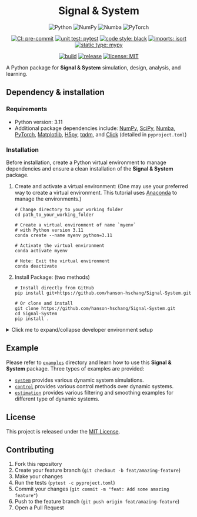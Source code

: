 <div align=center>
  <h1>Signal & System</h1>

![Python](https://img.shields.io/badge/Python-3776AB?logo=Python&logoColor=white)
![NumPy](https://img.shields.io/badge/NumPy-013243?logo=NumPy&logoColor=white)
![Numba](https://img.shields.io/badge/Numba-00A3E0?logo=Numba&logoColor=white)
![PyTorch](https://img.shields.io/badge/PyTorch-EE4C2C?logo=PyTorch&logoColor=white)


[![CI: pre-commit](https://img.shields.io/badge/CI-pre--commit-FAB040?logo=pre-commit)](https://pre-commit.com/)
[![unit test: pytest](https://img.shields.io/badge/unit_test-pytest-0A9EDC?logo=pytest)](https://docs.pytest.org/)
[![code style: black](https://img.shields.io/badge/code_style-black-black)](https://github.com/psf/black)
[![imports: isort](https://img.shields.io/badge/imports-isort-blue?labelColor=orange)](https://pycqa.github.io/isort/)
[![static type: mypy](https://img.shields.io/badge/static_type-mypy-blue)](https://mypy-lang.org/)

[![build](https://github.com/hanson-hschang/Signal-System/actions/workflows/build.yml/badge.svg)](https://github.com/hanson-hschang/Signal-System/actions)
[![release](https://img.shields.io/github/v/release/hanson-hschang/Signal-System)](https://github.com/hanson-hschang/Signal-System/releases)
[![license: MIT](https://img.shields.io/badge/license-MIT-yellow)](https://opensource.org/licenses/MIT)

</div>

A Python package for **Signal & System** simulation, design, analysis, and learning.

## Dependency & installation

### Requirements
  - Python version: 3.11
  - Additional package dependencies include: [NumPy](https://numpy.org/doc/stable/user/absolute_beginners.html), [SciPy](https://docs.scipy.org/doc/scipy/tutorial/index.html#user-guide), [Numba](https://numba.readthedocs.io/en/stable/user/5minguide.html), [PyTorch](https://pytorch.org/docs/stable/index.html), [Matplotlib](https://matplotlib.org/stable/users/explain/quick_start.html), [H5py](https://docs.h5py.org/en/stable/), [tqdm](https://tqdm.github.io/), and [Click](https://click.palletsprojects.com/en/stable/) (detailed in `pyproject.toml`)

### Installation

Before installation, create a Python virtual environment to manage dependencies and ensure a clean installation of the **Signal & System** package.

1. Create and activate a virtual environment: (One may use your preferred way to create a virtual environment. This tutorial uses [Anaconda](https://docs.anaconda.com/) to manage the environments.)

    ```properties
    # Change directory to your working folder
    cd path_to_your_working_folder

    # Create a virtual environment of name `myenv`
    # with Python version 3.11
    conda create --name myenv python=3.11

    # Activate the virtual environment
    conda activate myenv

    # Note: Exit the virtual environment
    conda deactivate
    ```

2. Install Package: (two methods)

    ```properties
    # Install directly from GitHub
    pip install git+https://github.com/hanson-hschang/Signal-System.git

    # Or clone and install
    git clone https://github.com/hanson-hschang/Signal-System.git
    cd Signal-System
    pip install .
    ```

<details>

<summary> Click me to expand/collapse developer environment setup </summary>

## Developer environment setup

1. Clone and install development dependencies:
    ```properties
    git clone https://github.com/hanson-hschang/Signal-System.git
    cd Signal-System
    pip install -e ".[dev]"
    ```

2. Generate development requirements file:
    ```properties
    pip-compile pyproject.toml --extra=dev --output-file=requirements-dev.txt
    ```

3. Configure pre-commit hooks:
    ```properties
    pre-commit install
    ```

### Development Tools

This project uses several tools for quality assurance:

- [pre-commit](https://pre-commit.com/): Git hooks for code quality checks
- [pytest](https://docs.pytest.org/en/stable/): Unit testing
- [Black](https://black.readthedocs.io/en/stable/): Code formatting
- [isort](https://pycqa.github.io/isort/): Package import sorting
- [mypy](https://mypy.readthedocs.io/en/stable/): Static type checking

### Running Tests
```properties
# Standard test execution
pytest -c pyproject.toml

# Run tests with coverage report
pytest -c pyproject.toml --cov=src --cov-report=xml --cov-report=term
```

### Code Style Guidelines

- Adherence to [PEP 8](https://peps.python.org/pep-0008/) style guidelines
- Mandatory type hints for all functions and variables
- Documentation using  [numpydoc](https://numpydoc.readthedocs.io/en/latest/format.html) format specification

Format codebase:
```properties
# Upgrade Python syntax
pyupgrade --exit-zero-even-if-changed --py38-plus src/**/*.py

# Apply code formatting
black --config pyproject.toml ./

# Perform static type checking
mypy --config-file pyproject.toml ./

# Organize imports
isort --settings-path pyproject.toml ./
```

</details>

## Example

Please refer to [`examples`](https://github.com/hanson-hschang/Signal-System/tree/main/examples) directory and learn how to use this **Signal & System** package.
Three types of examples are provided:
  - [`system`](https://github.com/hanson-hschang/Signal-System/tree/main/examples/system) provides various dynamic system simulations.
  - [`control`](https://github.com/hanson-hschang/Signal-System/tree/main/examples/control) provides various control methods over dynamic systems.
  - [`estimation`](https://github.com/hanson-hschang/Signal-System/tree/main/examples/estimation) provides various filtering and smoothing examples for different type of dynamic systems.

## License

This project is released under the [MIT License](https://github.com/hanson-hschang/Signal-System/blob/main/LICENSE).

## Contributing

1. Fork this repository
2. Create your feature branch (`git checkout -b feat/amazing-feature`)
3. Make your changes
4. Run the tests (`pytest -c pyproject.toml`)
5. Commit your changes (`git commit -m "feat: Add some amazing feature"`)
6. Push to the feature branch (`git push origin feat/amazing-feature`)
7. Open a Pull Request
